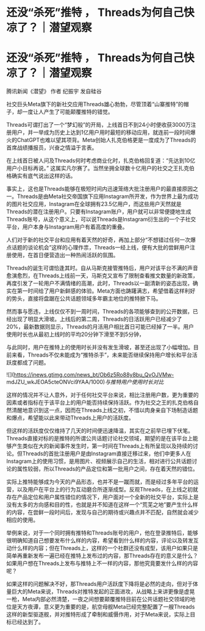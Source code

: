 # 还没“杀死”推特 ， Threads为何自己快凉了？｜潜望观察

# 还没“杀死”推特 ， Threads为何自己快凉了？｜潜望观察

腾讯新闻《潜望》 作者 纪振宇 发自硅谷

社交巨头Meta旗下的新社交应用Threads雄心勃勃，尽管顶着“山寨推特”的帽子，却一度让人产生了可能颠覆推特的错觉。

Threads可谓打出了一个“梦幻般”的开局，上线首日不到24小时便收获3000万注册用户，并一举成为历史上达到1亿用户用时最短的移动应用，就连前一段时间爆火的ChatGPT也难以望其项背。Meta创始人扎克伯格更是一度成为了Threads的首席战绩播报员，兴奋之情溢于言表。

在上线首日被人问及Threads何时考虑商业化时，扎克伯格回复道：“先达到10亿用户小目标再说。”
这属实凡尔赛了。当然坐拥全球数十亿用户的社交之王扎克伯格确实有底气说出这样的话。

事实上，这也是Threads能够在极短时间内迅速笼络大批注册用户的最直接原因之一。Threads是由Meta社交帝国旗下应用Instagram所开发，作为世界上最为成功的图片社交应用，Instagram在全球拥有23.5亿用户，而这些用户天然就是Threads的潜在注册用户。只要有Instagram账户，用户就可以非常便捷地生成Threads账号，从这个意义上，可以说Threads是Instagram衍生出的一个子社交平台，用户本身与Instagram用户有着高度的重叠。

人们对于新的社交平台和应用有着天然的好奇，再加上部分“不想错过任何一次爆点话题的谈论机会”这样的心理作祟，Threads一经上线，便有大批的尝鲜用户注册使用，在首日便营造出一种热闹活跃的氛围。

Threads的诞生可谓恰逢其时。自从马斯克接管推特后，用户对该平台不满的声音愈演愈烈，在Threads上线前一天，马斯克又宣布了限制查看推文数量的新政策，再度引发了一轮用户不满情绪的高潮，此时，Threads以一副清新的姿态出现，确实在第一时间给了用户新鲜感的体验。Meta方面也踌躇满志，希望借着这样利好的势头，直接将盘踞在公共话题领域多年霸主地位的推特掀下马。

然而事与愿违，上线仅仅不到一周时间，Threads的各项能够查到的公开数据，已经出现了明显大滑坡。上线后的第二周，Threads的日活跃用户已经减少了20%，最新数据则显示，Threads的月活用户相比首日可能已经掉了一半。用户使用时长也从最初上线时的平均20分钟下滑至不到5分钟，

与此同时，用户在推特上的使用时长并没有发生滑坡，甚至还出现了小幅增加。目前来看，Threads不仅未能成为“推特杀手”，未来能否继续保持用户增长和平台活跃度都成了问题。

![](https://inews.gtimg.com/news_bt/Ob6z5Ro88y8bu_QvOJVMw-
mdJZU_wkJEOA5cteONVci9YAA/1000)_与推特用户使用时长对比_

这样的情况并不让人意外，对于任何社交平台来说，相比注册用户数，更为重要的因素或者指标在于该平台上的用户能否持续保持活跃。作为社交之王的扎克伯格自然清醒地意识到这一点，因而在Threads上线之初，不惜以肉身亲自下场制造话题和爆点，希望能以此来带动Threads上用户的活跃度。

但这样的活跃度仅仅维持了几天的时间便迅速降温，其实在之前早已埋下伏笔。Threads直接对标的是推特的所谓公共话题讨论社交领域，期望的是在该平台上能够产生类似在大的新闻事件发生时，第一时间在Threads上有所呈现以及持续的讨论。但Threads的首批注册用户是由Instagram直接迁移过来，他们中更多人在Instagram上的使用习惯，是用图片、视频展示自己的生活，相对进行公共话题讨论的属性较弱，所以Threads的产品定位和第一批用户之间，存在着天然的错位。

实际上推特能够成为今天的产品形态，也并不是一蹴而就，而是经过多年平台的运营，以及用户在平台上的行为互动磨合所逐渐成型。反观Threads，在上线之初就存在产品定位和用户属性错位的情况下，用户面对一个全新的社交平台，实际上是没有太多的方向感和目的性，也就是并不知道在这样一个“荒芜之地”要产生什么样的内容，在尝鲜一段时间后，发现与自己的期待或兴趣点并不匹配，自然就会减少相应的使用。

举例来说，对于一个同时拥有推特和Threads账号的用户，他在登录推特后，能够很明确知道自己想要发布什么样的内容，希望看到什么样的内容，评论以及转发互动什么样的内容；但在Threads上，这样的一个社群还没有成型，该用户如果只是简单再重新发布一遍已经在推特上发布过的内容，那Threads存在的意义是什么？如果用户想在Threads上发布与推特上不一样的内容，那他究竟要发什么样的内容呢？

如果这样的问题解决不好，那Threads用户活跃度下降将是必然的走向，但对于体量巨大的Meta来说，Threads对推特发起的正面进攻，从战略上来讲更像是虚晃一枪，Meta内部必然清楚，一夜之间想要颠覆推特目前在公共话题社交领域的地位是天方夜谭，意义更为重要的是，航空母舰Meta已经完整配置了一艘Threads这样的新型驱逐舰，并对推特形成了牵制和威慑作用，对于Meta来说，实际上目标已经达到了。

